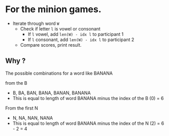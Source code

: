 # For the minion games.

* Iterate through word `W`
  * Check if letter `l` is vowel or consonant
    * If `l` vowel, add `len(W) - idx l` to participant 1
    * If `l` consonant, add `len(W) - idx l` to participant 2
  * Compare scores, print result.

## Why ?

The possible combinations for a word like BANANA 

from the B
* B, BA, BAN, BANA, BANAN, BANANA
* This is equal to length of word BANANA minus the index of the B (0) = 6


From the first N
* N, NA, NAN, NANA
* This is equal to length of word BANANA minus the index of the N (2) = 6 - 2 = 4